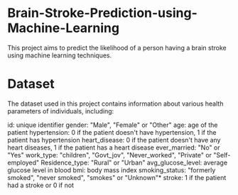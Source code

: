 # Brain-Stroke-Prediction-using-Machine-Learning
This project aims to predict the likelihood of a person having a brain stroke using machine learning techniques.
# Dataset
The dataset used in this project contains information about various health parameters of individuals, including:

id: unique identifier
gender: "Male", "Female" or "Other"
age: age of the patient
hypertension: 0 if the patient doesn't have hypertension, 1 if the patient has hypertension
heart_disease: 0 if the patient doesn't have any heart diseases, 1 if the patient has a heart disease
ever_married: "No" or "Yes"
work_type: "children", "Govt_jov", "Never_worked", "Private" or "Self-employed"
Residence_type: "Rural" or "Urban"
avg_glucose_level: average glucose level in blood
bmi: body mass index
smoking_status: "formerly smoked", "never smoked", "smokes" or "Unknown"*
stroke: 1 if the patient had a stroke or 0 if not
